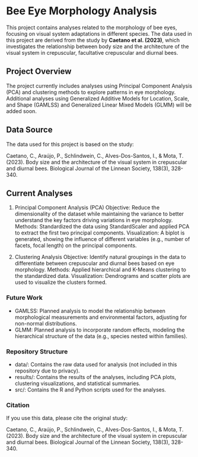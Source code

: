 # Bee Eye Morphology Analysis
This project contains analyses related to the morphology of bee eyes, focusing on visual system adaptations in different species. The data used in this project are derived from the study by **Caetano et al. (2023)**, which investigates the relationship between body size and the architecture of the visual system in crepuscular, facultative crepuscular and diurnal bees.

## Project Overview
The project currently includes analyses using Principal Component Analysis (PCA) and clustering methods to explore patterns in eye morphology. Additional analyses using Generalized Additive Models for Location, Scale, and Shape (GAMLSS) and Generalized Linear Mixed Models (GLMM) will be added soon.

## Data Source
The data used for this project is based on the study:

Caetano, C., Araújo, P., Schlindwein, C., Alves-Dos-Santos, I., & Mota, T. (2023). Body size and the architecture of the visual system in crepuscular and diurnal bees. Biological Journal of the Linnean Society, 138(3), 328-340.

## Current Analyses

1. Principal Component Analysis (PCA)
Objective: Reduce the dimensionality of the dataset while maintaining the variance to better understand the key factors driving variations in eye morphology.
Methods: Standardized the data using StandardScaler and applied PCA to extract the first two principal components.
Visualization: A biplot is generated, showing the influence of different variables (e.g., number of facets, focal length) on the principal components.

3. Clustering Analysis
Objective: Identify natural groupings in the data to differentiate between crepuscular and diurnal bees based on eye morphology.
Methods: Applied hierarchical and K-Means clustering to the standardized data.
Visualization: Dendrograms and scatter plots are used to visualize the clusters formed.

### Future Work
* GAMLSS: Planned analysis to model the relationship between morphological measurements and environmental factors, adjusting for non-normal distributions.
* GLMM: Planned analysis to incorporate random effects, modeling the hierarchical structure of the data (e.g., species nested within families).
  
### Repository Structure
* data/: Contains the raw data used for analysis (not included in this repository due to privacy).
* results/: Contains the results of the analyses, including PCA plots, clustering visualizations, and statistical summaries.
* src/: Contains the R and Python scripts used for the analyses.

### Citation
If you use this data, please cite the original study:

Caetano, C., Araújo, P., Schlindwein, C., Alves-Dos-Santos, I., & Mota, T. (2023). Body size and the architecture of the visual system in crepuscular and diurnal bees. Biological Journal of the Linnean Society, 138(3), 328-340.
